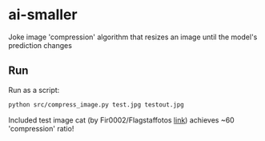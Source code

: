 # ai-smaller
Joke image 'compression' algorithm that resizes an image until the model's prediction changes

## Run
Run as a script:

```bash
python src/compress_image.py test.jpg testout.jpg
```

Included test image cat (by Fir0002/Flagstaffotos
[link](https://commons.wikimedia.org/wiki/File:Cat03.jpg)) achieves ~60
'compression' ratio!

